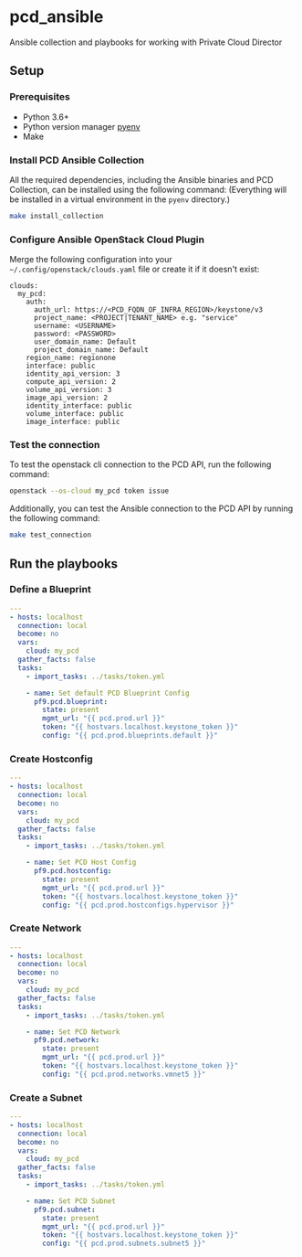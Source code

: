 # pcd_ansible

Ansible collection and playbooks for working with Private Cloud Director

## Setup

### Prerequisites

* Python 3.6+
* Python version manager [pyenv](https://github.com/pyenv/pyenv?tab=readme-ov-file#installation)
* Make

### Install PCD Ansible Collection


All the required dependencies, including the Ansible binaries and PCD Collection, can be installed using the following command:
(Everything will be installed in a virtual environment in the `pyenv` directory.)

```bash
make install_collection
```

### Configure Ansible OpenStack Cloud Plugin

Merge the following configuration into your `~/.config/openstack/clouds.yaml` file or create it if 
it doesn't exist:

```
clouds:
  my_pcd:
    auth:
      auth_url: https://<PCD_FQDN_OF_INFRA_REGION>/keystone/v3
      project_name: <PROJECT|TENANT_NAME> e.g. "service"
      username: <USERNAME>
      password: <PASSWORD>
      user_domain_name: Default
      project_domain_name: Default
    region_name: regionone
    interface: public
    identity_api_version: 3
    compute_api_version: 2
    volume_api_version: 3
    image_api_version: 2
    identity_interface: public
    volume_interface: public
    image_interface: public
```

### Test the connection

To test the openstack cli connection to the PCD API, run the following command:
```bash
openstack --os-cloud my_pcd token issue
```

Additionally, you can test the Ansible connection to the PCD API by running the following command:
```bash
make test_connection
```

## Run the playbooks

### Define a Blueprint

```yaml
---
- hosts: localhost
  connection: local
  become: no
  vars:
    cloud: my_pcd
  gather_facts: false
  tasks:
    - import_tasks: ../tasks/token.yml

    - name: Set default PCD Blueprint Config
      pf9.pcd.blueprint:
        state: present
        mgmt_url: "{{ pcd.prod.url }}"
        token: "{{ hostvars.localhost.keystone_token }}"
        config: "{{ pcd.prod.blueprints.default }}"
```

### Create Hostconfig

```yaml
---
- hosts: localhost
  connection: local
  become: no
  vars:
    cloud: my_pcd
  gather_facts: false
  tasks:
    - import_tasks: ../tasks/token.yml

    - name: Set PCD Host Config
      pf9.pcd.hostconfig:
        state: present
        mgmt_url: "{{ pcd.prod.url }}"
        token: "{{ hostvars.localhost.keystone_token }}"
        config: "{{ pcd.prod.hostconfigs.hypervisor }}"

```

### Create Network

```yaml
---
- hosts: localhost
  connection: local
  become: no
  vars:
    cloud: my_pcd
  gather_facts: false
  tasks:
    - import_tasks: ../tasks/token.yml

    - name: Set PCD Network
      pf9.pcd.network:
        state: present
        mgmt_url: "{{ pcd.prod.url }}"
        token: "{{ hostvars.localhost.keystone_token }}"
        config: "{{ pcd.prod.networks.vmnet5 }}"
```

### Create a Subnet

```yaml
---
- hosts: localhost
  connection: local
  become: no
  vars:
    cloud: my_pcd
  gather_facts: false
  tasks:
    - import_tasks: ../tasks/token.yml

    - name: Set PCD Subnet
      pf9.pcd.subnet:
        state: present
        mgmt_url: "{{ pcd.prod.url }}"
        token: "{{ hostvars.localhost.keystone_token }}"
        config: "{{ pcd.prod.subnets.subnet5 }}"
```
